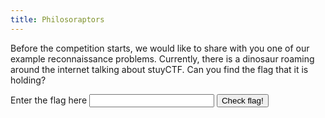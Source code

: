 ```yaml
---
title: Philosoraptors
---
```


Before the competition starts, we would like to share with you one of our example reconnaissance problems. Currently, there is a dinosaur roaming around the internet talking about stuyCTF. Can you find the flag that it is holding?

<form class="form-inline" onsubmit="if($('#flag-input').val()=='stuyctf{googl3_m3m3$}'){alert('Correct! We hope to see you when the competition starts! :)');}else{alert('Sorry... that does not seem correct :(');}return false;">
    <div class="form-group">
        <label class="sr-only" for="flag-input">Enter the flag here</label>
        <input type="text" class="form-control" id="flag-input" style="display:inline-block;width:200px;">
        <button type="submit" class="btn btn-primary">Check flag!</button>
    </div>
</form>
